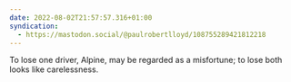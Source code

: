 ```yaml
---
date: 2022-08-02T21:57:57.316+01:00
syndication:
  - https://mastodon.social/@paulrobertlloyd/108755289421812218
---
```


To lose one driver, Alpine, may be regarded as a misfortune; to lose both looks like carelessness.
